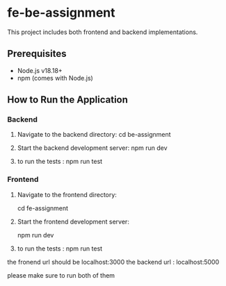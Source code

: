 # fe-be-assignment
This project includes both frontend and backend implementations.

## Prerequisites

- Node.js v18.18+
- npm (comes with Node.js)

## How to Run the Application

### Backend

1. Navigate to the backend directory:
    cd be-assignment

2. Start the backend development server:
    npm run dev

3. to run the tests :
 npm run test
   
### Frontend

1. Navigate to the frontend directory:

    cd fe-assignment

2. Start the frontend development server:

    npm run dev

3. to run the tests :
 npm run test

the fronend url should be localhost:3000 
the backend url : localhost:5000

please make sure to run both of them 

